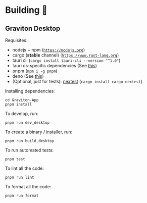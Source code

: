 # Building 🧰

## Graviton Desktop
Requisites:
- nodejs + npm ([`https://nodejs.org`](https://nodejs.org))
- cargo (**stable** channel) ([`https://www.rust-lang.org`](https://www.rust-lang.org))
- tauri cli (`cargo install tauri-cli --version "^1.0"`)
- tauri os-specific dependencies (See [this](https://tauri.studio/v1/guides/getting-started/prerequisites/#installing))
- pnpm (`npm i -g pnpm`)
- deno (See [this](https://deno.land/#installation))
- (Optional, just for tests): [nextest](https://nexte.st/) (`cargo install cargo-nextest`)

Installing dependencies:
```shell
cd Graviton-App
pnpm install
```

To develop, run:
```shell
pnpm run dev_desktop
```

To create a binary / installer, run:
```shell
pnpm run build_desktop
```

To run automated tests:
```shell
pnpm test
```

To lint all the code:
```shell
pnpm run lint
```


To format all the code:
```shell
pnpm run format
```
